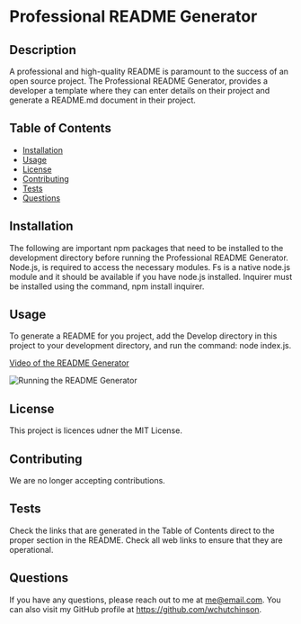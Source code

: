 # Professional README Generator

## Description
A professional and high-quality README is paramount to the success of an open source project. The Professional README Generator, provides a developer a template where they can enter details on their project and generate a README.md document in their project.

## Table of Contents
  * [Installation](#installation)
  * [Usage](#usage)
  * [License](#license)
  * [Contributing](#contributing)
  * [Tests](#tests)
  * [Questions](#questions)

## Installation
The following are important npm packages that need to be installed to the development directory before running the Professional README Generator. Node.js, is required to access the necessary modules. Fs is a native node.js module and it should be available if you have node.js installed. Inquirer must be installed using the command, npm install inquirer. 

## Usage
To generate a README for you project, add the Develop directory in this project to your development directory, and run the command: node index.js.

[Video of the README Generator](https://watch.screencastify.com/v/Iw9ePDou7tjZ9qJXKE8B)

![Running the README Generator](./images/Running-README-Generator.gif)

## License
This project is licences udner the MIT License.

## Contributing
We are no longer accepting contributions.

## Tests 
Check the links that are generated in the Table of Contents direct to the proper section in the README. Check all web links to ensure that they are operational.

## Questions
If you have any questions, please reach out to me at me@email.com. You can also visit my GitHub profile at https://github.com/wchutchinson. 